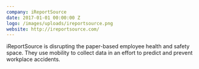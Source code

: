 ```yaml
---
company: iReportSource
date: 2017-01-01 00:00:00 Z
logo: /images/uploads/ireportsource.png
website: http://ireportsource.com/
---
```

iReportSource is disrupting the paper-based employee health and safety space. They use mobility to collect data in an effort to predict and prevent workplace accidents.